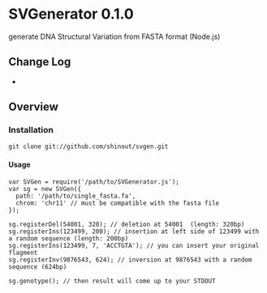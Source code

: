 SVGenerator 0.1.0
==========
generate DNA Structural Variation from FASTA format (Node.js)

Change Log
----------------
* [0.1.0]: release

Overview
----------------
### Installation ###
    git clone git://github.com/shinout/svgen.git

#### Usage ####
    var SVGen = require('/path/to/SVGenerator.js');
    var sg = new SVGen({
      path: '/path/to/single_fasta.fa',
      chrom: 'chr11' // must be compatible with the fasta file
    });

    sg.registerDel(54001, 320); // deletion at 54001  (length: 320bp)
    sg.registerIns(123499, 200); // insertion at left side of 123499 with a random sequence (length: 200bp)
    sg.registerIns(123499, 7, 'ACCTGTA'); // you can insert your original flagment
    sg.registerInv(9876543, 624); // inversion at 9876543 with a random sequence (624bp)

    sg.genotype(); // then result will come up to your STDOUT

